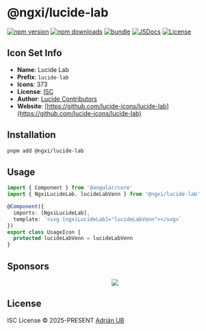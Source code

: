 # @ngxi/lucide-lab

[![npm version][npm-version-src]][npm-version-href]
[![npm downloads][npm-downloads-src]][npm-downloads-href]
[![bundle][bundle-src]][bundle-href]
[![JSDocs][jsdocs-src]][jsdocs-href]
[![License][license-src]][license-href]

## Icon Set Info

- **Name**: Lucide Lab
- **Prefix**: `lucide-lab`
- **Icons**: 373
- **License**: [ISC](https://github.com/lucide-icons/lucide-lab/blob/main/LICENSE)
- **Author**: [Lucide Contributors](https://github.com/lucide-icons/lucide-lab)
- **Website**: [https://github.com/lucide-icons/lucide-lab](https://github.com/lucide-icons/lucide-lab)

## Installation

```sh
pnpm add @ngxi/lucide-lab
```

## Usage

```ts
import { Component } from '@angular/core'
import { NgxiLucideLab, lucideLabVenn } from '@ngxi/lucide-lab'

@Component({
  imports: [NgxiLucideLab],
  template: `<svg [ngxiLucideLab]="lucideLabVenn"></svg>`
})
export class UsageIcon {
  protected lucideLabVenn = lucideLabVenn
}
```

## Sponsors

<p align="center">
  <a href="https://cdn.jsdelivr.net/gh/adrian-ub/static/sponsors.svg">
    <img src='https://cdn.jsdelivr.net/gh/adrian-ub/static/sponsors.svg'/>
  </a>
</p>

## License

ISC License © 2025-PRESENT [Adrián UB](https://github.com/adrian-ub)

<!-- Badges -->

[npm-version-src]: https://img.shields.io/npm/v/@ngxi/lucide-lab?style=flat&colorA=080f12&colorB=1fa669
[npm-version-href]: https://npmjs.com/package/@ngxi/lucide-lab
[npm-downloads-src]: https://img.shields.io/npm/dm/@ngxi/lucide-lab?style=flat&colorA=080f12&colorB=1fa669
[npm-downloads-href]: https://npmjs.com/package/@ngxi/lucide-lab
[bundle-src]: https://img.shields.io/bundlephobia/minzip/@ngxi/lucide-lab?style=flat&colorA=080f12&colorB=1fa669&label=minzip
[bundle-href]: https://bundlephobia.com/result?p=@ngxi/lucide-lab
[license-src]: https://img.shields.io/npm/l/@ngxi/lucide-lab?style=flat&colorA=080f12&colorB=1fa669
[license-href]: https://github.com/adrian-ub/ngxi/blob/main/LICENSE
[jsdocs-src]: https://img.shields.io/badge/jsdocs-reference-080f12?style=flat&colorA=080f12&colorB=1fa669
[jsdocs-href]: https://www.jsdocs.io/package/@ngxi/lucide-lab
